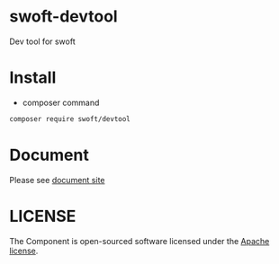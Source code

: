 # swoft-devtool

Dev tool for swoft

# Install

- composer command

```bash
composer require swoft/devtool
```

# Document

Please see [document site](https://doc.swoft.org)

# LICENSE

The Component is open-sourced software licensed under the [Apache license](LICENSE).

